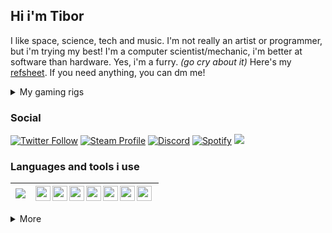 ## Hi i'm Tibor
I like space, science, tech and music. I'm not really an artist or programmer, but i'm trying my best! I'm a computer scientist/mechanic, i'm better at software than hardware. Yes, i'm a furry. *(go cry about it)* Here's my [refsheet](https://ref.st/tibor). If you need anything, you can dm me!



<details>
<summary>
  My gaming rigs
</summary>
<br >

## :desktop_computer: PC config
I use this build to code, game, and to talk with my friends. I know it's not powerful, but it's enough for me.

```text
tibor@TiborPC
----------------- 
OS: Windows 10 Pro x64 (ReviOS)
Kernel:
Shell:
DE: Aero
Terminal: Windows Terminal
CPU: Intel Pentium G4560 (4) @ 3.50GHz
GPU: Nvidia GeForce GT 730
Memory: 8GB DDR4 (single channel)
```
  
## :computer: Laptop config
And i use this build for my school work, code, and everything.

```text
tibor@TiborLaptop
----------------- 
OS: Ubuntu 21.10 x86_64
Host: Latitude E5520 01
Kernel: 5.13.0-30-generic 
Shell: bash 5.1.8
DE: GNOME 40.5
Terminal: gnome-terminal
CPU: Intel i3-2330M (4) @ 2.20GHz 
GPU: Intel 2nd Generation Core Processor
Memory: 7845MiB
```
</details>


### Social
[![Twitter Follow](https://img.shields.io/badge/Twitter-1DA1F2?style=flat&logo=twitter&logoColor=white)][twitter]
[![Steam Profile](https://img.shields.io/badge/Steam-%23000000?style=flat&logo=steam)][steam]
[![Discord](https://img.shields.io/badge/Discord-7289DA?style=flat&logo=discord&logoColor=white)][discord]
[![Spotify](https://img.shields.io/badge/Spotify-1ED760?&style=flat&logo=spotify&logoColor=white)][spotify]
[![](https://visitcount.itsvg.in/api?id=tibor309&icon=1&color=0)]()


### Languages and tools i use
![](https://github-readme-stats.vercel.app/api/top-langs/?username=Tibor309&theme=react&hide_border=true&include_all_commits=true&count_private=false&layout=compact) | [<img align="left" width="24" src="https://upload.wikimedia.org/wikipedia/commons/thumb/9/9a/Visual_Studio_Code_1.35_icon.svg/2048px-Visual_Studio_Code_1.35_icon.svg.png"/>][vscode] [<img align="left" width="24" src="http://i.imgur.com/5BFecvA.png"/>][py] [<img align="left" width="24" src="https://wasimaster.gallerycdn.vsassets.io/extensions/wasimaster/discord-py-snippets/1.5.2/1633501246102/Microsoft.VisualStudio.Services.Icons.Default"/>][dpy] [<img align="left" width="24" src="https://discord.js.org/static/djs_logo.png"/>][djs] [<img align="left" width="24" src="https://upload.wikimedia.org/wikipedia/commons/0/01/Windows_Terminal_Logo_256x256.png"/>][terminal] [<img align="left" width="24" src="https://upload.wikimedia.org/wikipedia/commons/thumb/a/ab/Logo-ubuntu_cof-orange-hex.svg/1200px-Logo-ubuntu_cof-orange-hex.svg.png"/>][ubuntu] [<img align="left" width="24" src="https://portapps.io/img/logo.png"/>][portapps]
------------- | -------------


<details>
<summary>
  More
</summary>

## GitHub stats
![](https://github-readme-streak-stats.herokuapp.com/?user=Tibor309&theme=react&hide_border=true&count_private=false)
![](https://github-readme-stats.vercel.app/api?username=tibor309&theme=react&hide_border=true&include_all_commits=false&count_private=false&hide_rank=true)
<br/>
</details>





<!---
links:
--->
[twitter]: https://twitter.com/tibor309
[steam]: https://steamcommunity.com/id/tibor309
[discord]: https://discord.com/channels/@me/711906232956616745
[spotify]: https://open.spotify.com/user/11147307035?si=01e35e0ff9ed4370

[vscode]: https://code.visualstudio.com/
[py]: https://www.python.org/
[dpy]: https://discordpy.readthedocs.io/en/stable/index.html
[djs]: https://discord.js.org/
[terminal]: https://github.com/microsoft/terminal
[ubuntu]: https://ubuntu.com
[portapps]: https://portapps.io/
